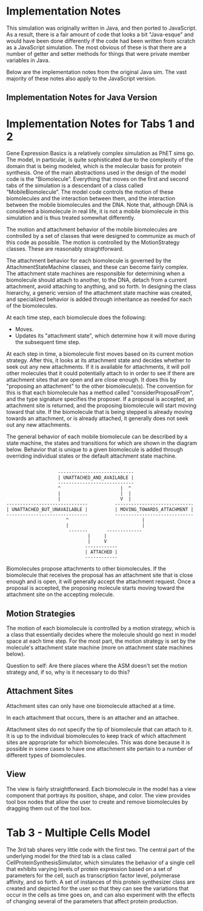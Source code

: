 Implementation Notes
====================

This simulation was originally written in Java, and then ported to JavaScript.  As a result, there is a fair amount of
code that looks a bit "Java-esque" and would have been done differently if the code had been written from scratch as a
JavaScript simulation.  The most obvious of these is that there are a number of getter and setter methods for things
that were private member variables in Java.

Below are the implementation notes from the original Java sim.  The vast majority of these notes also apply to the
JavaScript version.

Implementation Notes for Java Version
-------------------------------------


# Implementation Notes for Tabs 1 and 2

Gene Expression Basics is a relatively complex simulation as PhET sims go.  The
model, in particular, is quite sophisticated due to the complexity of the domain that is
being modeled, which is the molecular basis for protein synthesis.  One of the
main abstractions used in the design of the model code is the “Biomolecule”.
Everything that moves on the first and second tabs of the simulation is a
descendant of a class called “MobileBiomolecule”.  The model code controls the
motion of these biomolecules and the interaction between them, and the
interaction between the mobile biomolecules and the DNA.  Note that, although
DNA is considered a biomolecule in real life, it is not a mobile biomolecule in
this simulation and is thus treated somewhat differently.

The motion and attachment behavior of the mobile biomolecules are controlled by
a set of classes that were designed to communize as much of this code as
possible.  The motion is controlled by the MotionStrategy classes.  These are
reasonably straightforward.

The attachment behavior for each biomolecule is governed by the
AttachmentStateMachine classes, and these can become fairly complex.  The
attachment state machines are responsible for determining when a biomolecule
should attach to another, to the DNA, detach from a current attachment, avoid
attaching to anything, and so forth.  In designing the class hierarchy, a
generic version of the attachment state machine was created, and specialized
behavior is added through inheritance as needed for each of the biomolecules.

At each time step, each biomolecule does the following:
- Moves.
- Updates its "attachment state", which determine how it will move during the
  subsequent time step.

At each step in time, a biomolecule first moves based on its current motion
strategy.  After this, it looks at its attachment state and decides whether
to seek out any new attachments.  If it is available for attachments, it will
poll other molecules that it could potentially attach to in order to see if
there are attachment sites that are open and are close enough. It does this by
"proposing an attachment" to the other biomolecule(s).  The convention for this
is that each biomolecule has a method called "considerProposalFrom", and the
type signature specifies the proposer.  If a proposal is accepted, an
attachment site is returned, and the proposing biomolecule will start moving
toward that site.  If the biomolecule that is being stepped is already moving
towards an attachment, or is already attached, it generally does not seek out
any new attachments.

The general behavior of each mobile biomolecule can be described by a state
machine, the states and transitions for which are shown in the diagram below.
Behavior that is unique to a given biomolecule is added through overriding
individual states or the default attachment state machine.

```

                   ----------------------------
                   | UNATTACHED_AND_AVAILABLE |
                   ----------------------------
                   ^                      |  ^
                   |                      |  |
                   |                      V  |
------------------------------          -----------------------------
| UNATTACHED_BUT_UNAVAILABLE |          | MOVING_TOWARDS_ATTACHMENT |
------------------------------          -----------------------------
                      ^                           |
                      |                           |
                       -------       -------------
                              |     |
                              |     V
                             ------------
                             | ATTACHED |
                             ------------
```

Biomolecules propose attachments to other biomolecules.  If the biomolecule
that receives the proposal has an attachment site that is close enough and is
open, it will generally accept the attachment request.  Once a proposal is
accepted, the proposing molecule starts moving toward the attachment site on
the accepting molecule.

## Motion Strategies

The motion of each biomolecule is controlled by a motion strategy, which is a
class that essentially decides where the molecule should go next in model
space at each time step.  For the most part, the motion strategy is set by the
molecule's attachment state machine (more on attachment state machines below).

Question to self: Are there places where the ASM doesn't set the motion
strategy and, if so, why is it necessary to do this?

## Attachment Sites

Attachment sites can only have one biomolecule attached at a time.

In each attachment that occurs, there is an attacher and an attachee.

Attachment sites do not specify the tip of biomolecule that can attach to it.
It is up to the individual biomolecules to keep track of which attachment sites
are appropriate for which biomolecules.  This was done because it is possible
in some cases to have one attachment site pertain to a number of different
types of biomolecules.

## View

The view is fairly straightforward.  Each biomolecule in the model has a view
component that portrays its position, shape, and color.  The view provides
tool box nodes that allow the user to create and remove biomolecules by
dragging them out of the tool box.

# Tab 3 - Multiple Cells Model

The 3rd tab shares very little code with the first two.  The central part of
the underlying model for the third tab is a class called
CellProteinSynthesisSimulator, which simulates the behavior of a single cell
that exhibits varying levels of protein expression based on a set of parameters
for the cell, such as transcription factor level, polymerase affinity, and so
forth.  A set of instances of this protein synthesizer class are created and
depicted for the user so that they can see the variations that occur in the
cells as time goes on, and can also experiment with the effects of changing
several of the parameters that affect protein production.